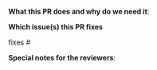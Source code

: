 <!--
Thank you for contributing to Zenko!

Please fill the information below if applicable.
-->

**What this PR does and why do we need it**:

**Which issue(s) this PR fixes**

fixes #<ISSUE>

**Special notes for the reviewers**:
